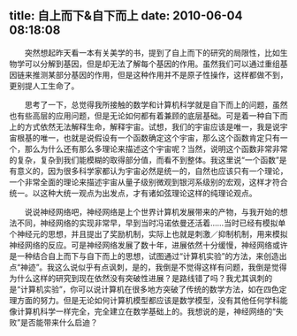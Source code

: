 title: 自上而下&自下而上
date: 2010-06-04 08:18:08
---

　　突然想起昨天看一本有关美学的书，提到了自上而下的研究的局限性，比如生物学可以分解到基因，但是却无法了解每个基因的作用。虽然我们可以通过重组基因链来推测某部分基因的作用，但是这种作用并不是原子性操作，这样都做不到，更别提人工生命了。

　　思考了一下，总觉得我所接触的数学和计算机科学就是自下而上的问题，虽然也有些高层的应用问题，但是无论如何都有着兼顾的底层基础。可是着一种自下而上的方式依然无法解释生命，解释宇宙。试想，我们的宇宙应该是唯一，我是说宇宙根基的唯一，也就是说假设有一个函数确定这个宇宙，那么这个函数肯定只有一个，那么为什么还有那么多理论来描述这个宇宙呢？当然，说明这个函数非常非常的复杂，复杂到我们能模糊的取得部分值，而看不到整体。我这里说“一个函数”是有意义的，因为很多科学家都认为宇宙必然是统一的，自然也应该只有一个理论，一个非常全面的理论来描述宇宙从量子级别微观到银河系级别的宏观，这样才符合统一。以这种大统一观点为出发点，才有诸如弦理论这样的纯理论观点。

　　说说神经网络吧，神经网络是上个世界计算机发展带来的产物，与我开始的想法不同，神经网络的实现非常早，早到当时冯诺依曼还活着……当时已经有模拟单个神经元的思想，并且提出了奖励机制，实际上也就是刺激／抑制机制，用来模拟神经网络的反应。可是神经网络发展了数十年，进展依然十分缓慢，神经网络或许是一种结合自上而下与自下而上的思想，试图通过“计算机实验”的方法，来创造出点“神迹”。我这么说似乎有点讽刺，是的，我倒是不觉得这样有问题，我倒是觉得为什么这样的研究到现在依然没有突破性进展？是路线错了吗？我尤其讽刺的是“计算机实验”，你可以说计算机在很多地方突破了传统的数学方法，如在四色定理方面的努力。但是无论如何计算机模型都应该是数学模型，没有其他任何学科能像计算机科学一样完全，完全建立在数学基础上的。我想说的是，神经网络的“失败”是否能带来什么启迪？